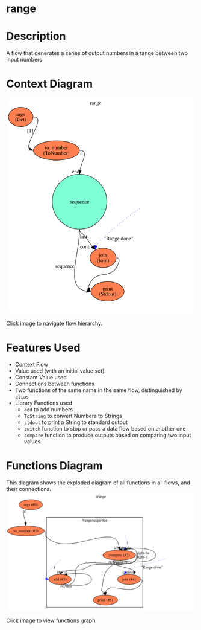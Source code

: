 range
==

Description
===
A flow that generates a series of output numbers in a range between two input numbers

Context Diagram
===
<a href="context.dot.svg" target="_blank"><img src="context.dot.svg"></a>

Click image to navigate flow hierarchy.

Features Used
===
* Context Flow
* Value used (with an initial value set)
* Constant Value used
* Connections between functions
* Two functions of the same name in the same flow, distinguished by `alias`
* Library Functions used
    * `add` to add numbers
    * `ToString` to convert Numbers to Strings
    * `stdout` to print a String to standard output
    * `switch` function to stop or pass a data flow based on another one
    * `compare` function to produce outputs based on comparing two input values
    
Functions Diagram
===
This diagram shows the exploded diagram of all functions in all flows, and their connections.
<a href="functions.dot.svg" target="_blank"><img src="functions.dot.svg"></a>

Click image to view functions graph.